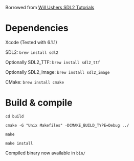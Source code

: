 Borrowed from [Will Ushers SDL2 Tutorials](http://www.willusher.io/sdl2%20tutorials/2014/03/06/lesson-0-cmake/)

# Dependencies

Xcode (Tested with 6.1.1)

SDL2: `brew install sdl2`

Optionally SDL2_TTF: `brew install sdl2_ttf`

Optionally SDL2_Image: `brew install sdl2_image`

CMake: `brew install cmake`

# Build & compile

`cd build`

`cmake -G "Unix Makefiles" -DCMAKE_BUILD_TYPE=Debug ../`

`make`

`make install`

Compiled binary now available in `bin/`
